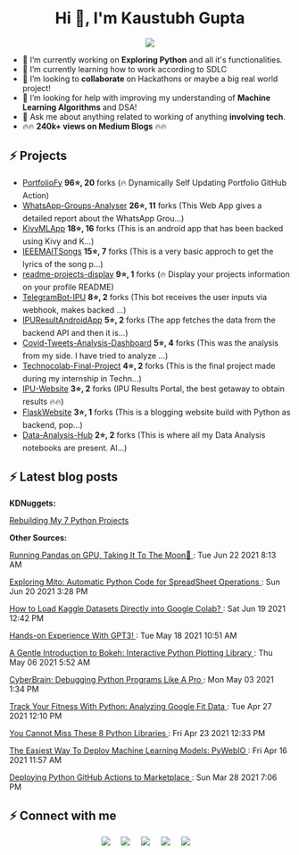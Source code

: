 <h1 align="center">Hi 👋, I'm Kaustubh Gupta</h1>
<p align="center">
<img src="https://github-readme-stats.vercel.app/api?username=kaustubhgupta&show_icons=true&theme=dark&count_private=true&include_all_commits=true&custom_title=Kaustubh's Stats">
</p>

- 🔭 I’m currently working on **Exploring Python** and all it's functionalities.
- 🌱 I’m currently learning how to work according to SDLC
- 👯 I’m looking to **collaborate** on Hackathons or maybe a big real world project!
- 🤔 I’m looking for help with improving my understanding of **Machine Learning Algorithms** and DSA!
- 💬 Ask me about anything related to working of anything **involving tech**.
- 🔥🔥 **240k+ views on Medium Blogs** 🔥🔥

## ⚡ Projects
<!-- PROJECTS START -->
* [PortfolioFy](https://github.com/kaustubhgupta/PortfolioFy) **96⭐, 20** forks (🔥 Dynamically Self Updating Portfolio GitHub Action) 
* [WhatsApp-Groups-Analyser](https://github.com/kaustubhgupta/WhatsApp-Groups-Analyser) **26⭐, 11** forks (This Web App gives a detailed report about the WhatsApp Grou...) 
* [KivyMLApp](https://github.com/kaustubhgupta/KivyMLApp) **18⭐, 16** forks (This is an android app that has been backed using Kivy and K...) 
* [IEEEMAITSongs](https://github.com/kaustubhgupta/IEEEMAITSongs) **15⭐, 7** forks (This is a very basic approch to get the lyrics of the song p...) 
* [readme-projects-display](https://github.com/kaustubhgupta/readme-projects-display) **9⭐, 1** forks (🔥 Display your projects information on your profile README) 
* [TelegramBot-IPU](https://github.com/kaustubhgupta/TelegramBot-IPU) **8⭐, 2** forks (This bot receives the user inputs via webhook, makes backed ...) 
* [IPUResultAndroidApp](https://github.com/kaustubhgupta/IPUResultAndroidApp) **5⭐, 2** forks (The app fetches the data from the backend API and then it is...) 
* [Covid-Tweets-Analysis-Dashboard](https://github.com/kaustubhgupta/Covid-Tweets-Analysis-Dashboard) **5⭐, 4** forks (This was the analysis from my side. I have tried to analyze ...) 
* [Technocolab-Final-Project](https://github.com/kaustubhgupta/Technocolab-Final-Project) **4⭐, 2** forks (This is the final project made during my internship in Techn...) 
* [IPU-Website](https://github.com/kaustubhgupta/IPU-Website) **3⭐, 2** forks (IPU Results Portal, the best getaway to obtain results 🔥🔥) 
* [FlaskWebsite](https://github.com/kaustubhgupta/FlaskWebsite) **3⭐, 1** forks (This is a blogging website build with Python as backend, pop...) 
* [Data-Analysis-Hub](https://github.com/kaustubhgupta/Data-Analysis-Hub) **2⭐, 2** forks (This is where all my Data Analysis notebooks are present. Al...)<!-- PROJECTS END -->
   
## ⚡ Latest blog posts
**KDNuggets:**
<p><a href="https://www.kdnuggets.com/2021/05/rebuilding-7-python-projects.html"> Rebuilding My 7 Python Projects </a></p>

**Other Sources:**
<!-- BLOG-POST-LIST:START --><p><a href=https://www.analyticsvidhya.com/blog/2021/06/running-pandas-on-gpu-taking-it-to-the-moon%f0%9f%9a%80/ > Running Pandas on GPU, Taking It To The Moon🚀 </a>: Tue Jun 22 2021 8:13 AM </p><p><a href=https://www.analyticsvidhya.com/blog/2021/06/exploring-mito-automatic-python-code-for-spreadsheet-operations/ > Exploring Mito: Automatic Python Code for SpreadSheet Operations </a>: Sun Jun 20 2021 3:28 PM </p><p><a href=https://www.analyticsvidhya.com/blog/2021/06/how-to-load-kaggle-datasets-directly-into-google-colab/ > How to Load Kaggle Datasets Directly into Google Colab? </a>: Sat Jun 19 2021 12:42 PM </p><p><a href=https://www.analyticsvidhya.com/blog/2021/05/hands-on-experience-with-gpt3/ > Hands-on Experience With GPT3! </a>: Tue May 18 2021 10:51 AM </p><p><a href=https://www.analyticsvidhya.com/blog/2021/05/gentle-introduction-to-bokeh-interactive-python-plotting-library/ > A Gentle Introduction to Bokeh: Interactive Python Plotting Library </a>: Thu May 06 2021 5:52 AM </p><p><a href=https://towardsdatascience.com/cyberbrain-debugging-python-programs-like-a-pro-dbedbfa25800?source=rss-603da2b47f57------2 > CyberBrain: Debugging Python Programs Like A Pro </a>: Mon May 03 2021 1:34 PM </p><p><a href=https://www.analyticsvidhya.com/blog/2021/04/track-your-fitness-with-python-analyzing-google-fit-data/ > Track Your Fitness With Python: Analyzing Google Fit Data </a>: Tue Apr 27 2021 12:10 PM </p><p><a href=https://www.analyticsvidhya.com/blog/2021/04/you-cannot-miss-these-8-python-libraries/ > You Cannot Miss These 8 Python Libraries </a>: Fri Apr 23 2021 12:33 PM </p><p><a href=https://www.analyticsvidhya.com/blog/2021/04/the-easiest-way-to-deploy-machine-learning-models-pywebio/ > The Easiest Way To Deploy Machine Learning Models: PyWebIO </a>: Fri Apr 16 2021 11:57 AM </p><p><a href=https://towardsdatascience.com/deploying-python-github-actions-to-marketplace-d07790e9817d?source=rss-603da2b47f57------2 > Deploying Python GitHub Actions to Marketplace </a>: Sun Mar 28 2021 7:06 PM </p><!-- BLOG-POST-LIST:END -->


## ⚡ Connect with me
<p align="center">
  <a target="_blank" href="https://www.linkedin.com/in/kaustubh-gupta"><img src="https://img.shields.io/badge/LinkedIn-0077B5?style=for-the-badge&logo=linkedin&logoColor=white" /></a>&nbsp;&nbsp;&nbsp;&nbsp;
  <a target="_blank" href="https://twitter.com/Kaustubh1828"><img src="https://img.shields.io/badge/Twitter-1DA1F2?style=for-the-badge&logo=twitter&logoColor=white" /></a>&nbsp;&nbsp;&nbsp;&nbsp;
     <a href="https://medium.com/@kaustubhgupta1828"><img src="https://img.shields.io/badge/Medium-12100E?style=for-the-badge&logo=medium&logoColor=white" /></a>&nbsp;&nbsp;&nbsp;&nbsp;
   <a href="http://kaustubhgupta.xyz/"><img src="https://img.shields.io/badge/Website-orange?style=for-the-badge&logo=Website" /></a>&nbsp;&nbsp;&nbsp;&nbsp;
 <a href="https://kaustubhgupta.github.io/"><img src="https://img.shields.io/badge/PortfolioWebsite-green?style=for-the-badge&logo=PortfolioWebsite" /></a>&nbsp;&nbsp;&nbsp;&nbsp;
</p>
